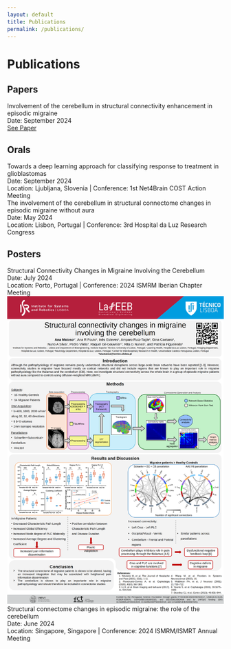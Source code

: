 ```yaml
---
layout: default
title: Publications
permalink: /publications/
---
```


# Publications

## Papers
<div class="publication">
    <div class="details">
        <div class="title">Involvement of the cerebellum in structural connectivity enhancement in episodic migraine</div>
        <div class="date">Date: September 2024</div>
        <div class="file-link"><a href="https://doi.org/10.1186/s10194-024-01854-8" target="_blank">See Paper</a></div>
    </div>
</div>

## Orals
<div class="publication">
    <div class="details">
        <div class="title">Towards a deep learning approach for classifying response to treatment in glioblastomas</div>
        <div class="date">Date: September 2024</div>
        <div class="location-conference">Location: Ljubljana, Slovenia | Conference: 1st Net4Brain COST Action Meeting</div>
        <!-- <div class="file-link"><a href="path/to/oral1.pdf" target="_blank">Download Presentation</a></div> -->
    </div>
</div>
 
<div class="publication"></div>
    <div class="details">
        <div class="title">The involvement of the cerebellum in structural connectome changes in episodic migraine without aura</div>
        <div class="date">Date: May 2024</div>
        <div class="location-conference">Location: Lisbon, Portugal | Conference: 3rd Hospital da Luz Research Congress</div>
        <!-- <div class="file-link"><a href="path/to/oral1.pdf" target="_blank">Download Presentation</a></div> -->
    </div>
</div>


## Posters
<div class="publication">
    <div class="details">
        <div class="title">Structural Connectivity Changes in Migraine Involving the Cerebellum</div>
        <div class="date">Date: July 2024</div>
        <div class="location-conference">Location: Porto, Portugal | Conference: 2024 ISMRM Iberian Chapter Meeting </div>
    </div>
    <a href="https://www.ismrm.org/" target="_blank"></a>
        <img src="/assets/img/content/PosterIberian24.png" alt="Poster Iberian 2024">
    </a>
</div>
<div class="publication">
    <div class="details">
        <div class="title">Structural connectome changes in episodic migraine: the role of the cerebellum</div>
        <div class="date">Date: June 2024</div>
        <div class="location-conference">Location: Singapore, Singapore | Conference: 2024 ISMRM/ISMRT Annual Meeting</div>
    </div>
    <!-- Image Link (Miniature of the Poster) -->   
</div>

